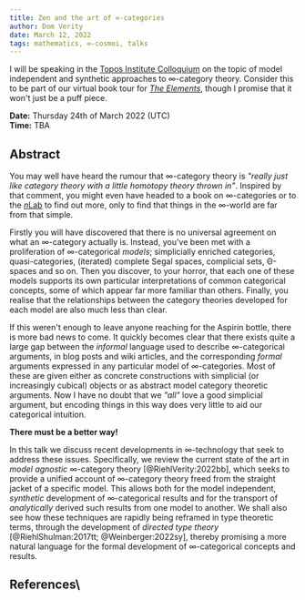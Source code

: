 ```yaml
---
title: Zen and the art of ∞-categories
author: Dom Verity
date: March 12, 2022
tags: mathematics, ∞-cosmoi, talks
---
```


I will be speaking in the [Topos Institute Colloquium](https://topos.site/topos-colloquium/) on the topic of model independent and synthetic approaches to ∞-category theory. Consider this to be part of our virtual book tour for [*The Elements*](https://www.cambridge.org/core/books/elements-of-category-theory/DAC48C449AB8C2C1B1E528A49D27FC6D), though I promise that it won't just be a puff piece.

**Date:** Thursday 24th of March 2022 (UTC)\
**Time:** TBA

## Abstract

You may well have heard the rumour that ∞-category theory is *"really just like category theory with a little homotopy theory thrown in"*. Inspired by that comment, you might even have headed to a book on ∞-categories or to the [*n*Lab](https://ncatlab.org/nlab/show/HomePage) to find out more, only to find that things in the ∞-world are far from that simple.

<!--more-->

Firstly you will have discovered that there is no universal agreement on what an ∞-category actually is. Instead, you've been met with a proliferation of ∞-categorical *models*; simplicially enriched categories, quasi-categories, (iterated) complete Segal spaces, complicial sets, Θ-spaces and so on. Then you discover, to your horror, that each one of these models supports its own particular interpretations of common categorical concepts, some of which appear far more familiar than others. Finally, you realise that the relationships between the category theories developed for each model are also much less than clear.

If this weren't enough to leave anyone reaching for the Aspirin bottle, there is more bad news to come. It quickly becomes clear that there exists quite a large gap between the *informal* language used to describe ∞-categorical arguments, in blog posts and wiki articles, and the corresponding *formal* arguments expressed in any particular model of ∞-categories. Most of these are given either as concrete constructions with simplicial (or increasingly cubical) objects or as abstract model category theoretic arguments. Now I have no doubt that we *"all"* love a good simplicial argument, but encoding things in this way does very little to aid our categorical intuition.

**There must be a better way!**

In this talk we discuss recent developments in ∞-technology that seek to address these issues. Specifically, we review the current state of the art in *model agnostic* ∞-category theory [@RiehlVerity:2022bb], which seeks to provide a unified account of ∞-category theory freed from the straight jacket of a specific model. This allows both for the model independent, *synthetic* development of ∞-categorical results and for the transport of *analytically* derived such results from one model to another. We shall also see how these techniques are rapidly being reframed in type theoretic terms, through the development of *directed type theory* [@RiehlShulman:2017tt; @Weinberger:2022sy], thereby promising a more natural language for the formal development of ∞-categorical concepts and results.

## References\

